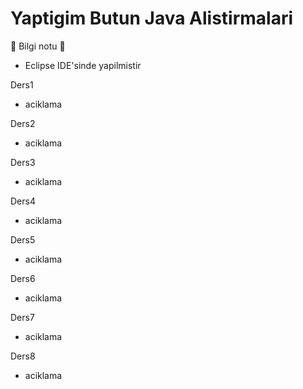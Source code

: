 # Yaptigim Butun Java Alistirmalari

:speech_balloon: Bilgi notu :speech_balloon:
- Eclipse IDE'sinde yapilmistir

Ders1
- aciklama

Ders2
- aciklama

Ders3
- aciklama

Ders4
- aciklama

Ders5
- aciklama

Ders6
- aciklama

Ders7
- aciklama

Ders8
- aciklama
